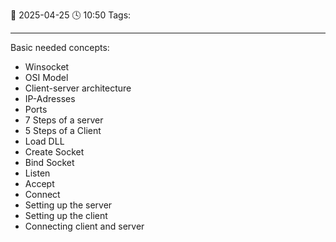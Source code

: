 📆 2025-04-25 🕓 10:50
Tags: 

---

Basic needed concepts:

- Winsocket
- OSI Model
- Client-server architecture
- IP-Adresses
- Ports
- 7 Steps of a server
- 5 Steps of a Client
- Load DLL
- Create Socket
- Bind Socket
- Listen
- Accept
- Connect
- Setting up the server
- Setting up the client
- Connecting client and server



